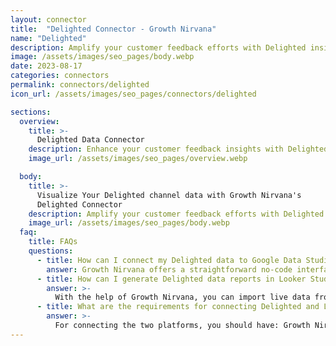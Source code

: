 ```yaml
---
layout: connector
title:  "Delighted Connector - Growth Nirvana"
name: "Delighted"
description: Amplify your customer feedback efforts with Delighted insights integrated into Looker Studio.
image: /assets/images/seo_pages/body.webp
date: 2023-08-17
categories: connectors
permalink: connectors/delighted
icon_url: /assets/images/seo_pages/connectors/delighted

sections:
  overview:
    title: >-
      Delighted Data Connector
    description: Enhance your customer feedback insights with Delighted integration. Seamlessly merge feedback data from Delighted with Looker Studio's analytical capabilities, unlocking insights that shape customer experiences, satisfaction strategies, and operational excellence.
    image_url: /assets/images/seo_pages/overview.webp

  body:
    title: >-
      Visualize Your Delighted channel data with Growth Nirvana's
      Delighted Connector
    description: Amplify your customer feedback efforts with Delighted insights integrated into Looker Studio.
    image_url: /assets/images/seo_pages/body.webp
  faq:
    title: FAQs
    questions:
      - title: How can I connect my Delighted data to Google Data Studio/Looker Studio?
        answer: Growth Nirvana offers a straightforward no-code interface to connect to Delighted data sources.
      - title: How can I generate Delighted data reports in Looker Studio?
        answer: >-
          With the help of Growth Nirvana, you can import live data from Delighted into Looker Studio. These data can be viewed in charts, tables, and dashboards to generate branded reports that can be shared instantly.
      - title: What are the requirements for connecting Delighted and Looker Studio?
        answer: >-
          For connecting the two platforms, you should have: Growth Nirvana Account and Delighted Ads Account
---
```

